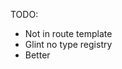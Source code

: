 TODO:

- Not in route template
- Glint no type registry
- Better <style> example?
- TypeScript examples?
- Not working in v2 addon (separate setup)
- codemod
- no ember-cli generate?
- no docs
